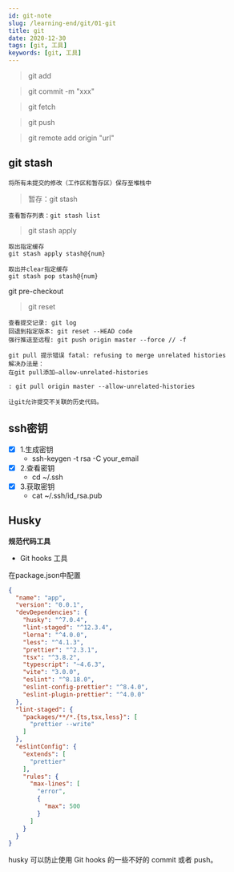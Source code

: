 ```yaml
---
id: git-note
slug: /learning-end/git/01-git
title: git
date: 2020-12-30
tags: [git, 工具]
keywords: [git, 工具]
---
```



> git add

> git commit -m "xxx"

> git fetch 

> git push

> git remote add origin "url"

## git stash

```
将所有未提交的修改（工作区和暂存区）保存至堆栈中
```

> 暂存：git stash 

```
查看暂存列表：git stash list
```

> git stash apply

```
取出指定缓存
git stash apply stash@{num}
```

```
取出并clear指定缓存
git stash pop stash@{num}
```

git pre-checkout

> git reset

```
查看提交记录: git log
回退到指定版本: git reset --HEAD code
强行推送至远程: git push origin master --force // -f
```

```
git pull 提示错误 fatal: refusing to merge unrelated histories
解决办法是：
在git pull添加–allow-unrelated-histories

: git pull origin master --allow-unrelated-histories

让git允许提交不关联的历史代码。
```

## ssh密钥
+ [x] 1.生成密钥
    - ssh-keygen -t rsa -C your_email
+ [x] 2.查看密钥
    - cd ~/.ssh
+ [x] 3.获取密钥
    - cat ~/.ssh/id_rsa.pub

## Husky 

**规范代码工具**

- Git hooks 工具

在package.json中配置

```json
{
  "name": "app",
  "version": "0.0.1",
  "devDependencies": {
    "husky": "^7.0.4",
    "lint-staged": "^12.3.4",
    "lerna": "^4.0.0",
    "less": "^4.1.3",
    "prettier": "^2.3.1",
    "tsx": "^3.8.2",
    "typescript": "~4.6.3",
    "vite": "3.0.0",
    "eslint": "^8.18.0",
    "eslint-config-prettier": "^8.4.0",
    "eslint-plugin-prettier": "^4.0.0"
  },
  "lint-staged": {
    "packages/**/*.{ts,tsx,less}": [
      "prettier --write"
    ]
  },
  "eslintConfig": {
    "extends": [
      "prettier"
    ],
    "rules": {
      "max-lines": [
        "error",
        {
          "max": 500
        }
      ]
    }
  }
}
```

husky 可以防止使用 Git hooks 的一些不好的 commit 或者 push。